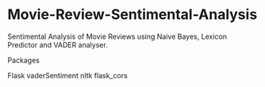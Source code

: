 # Movie-Review-Sentimental-Analysis
Sentimental Analysis of Movie Reviews using Naive Bayes, Lexicon Predictor and VADER analyser.

Packages

Flask
vaderSentiment
nltk
flask_cors
